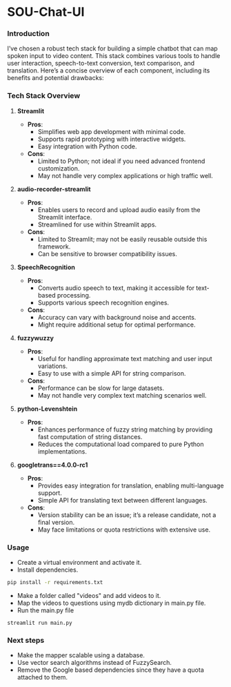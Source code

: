 # SOU-Chat-UI
### Introduction

I’ve chosen a robust tech stack for building a simple chatbot that can map spoken input to video content. This stack combines various tools to handle user interaction, speech-to-text conversion, text comparison, and translation. Here’s a concise overview of each component, including its benefits and potential drawbacks:

### Tech Stack Overview

1. **Streamlit**
   - **Pros**: 
     - Simplifies web app development with minimal code.
     - Supports rapid prototyping with interactive widgets.
     - Easy integration with Python code.
   - **Cons**: 
     - Limited to Python; not ideal if you need advanced frontend customization.
     - May not handle very complex applications or high traffic well.

2. **audio-recorder-streamlit**
   - **Pros**: 
     - Enables users to record and upload audio easily from the Streamlit interface.
     - Streamlined for use within Streamlit apps.
   - **Cons**: 
     - Limited to Streamlit; may not be easily reusable outside this framework.
     - Can be sensitive to browser compatibility issues.

3. **SpeechRecognition**
   - **Pros**: 
     - Converts audio speech to text, making it accessible for text-based processing.
     - Supports various speech recognition engines.
   - **Cons**: 
     - Accuracy can vary with background noise and accents.
     - Might require additional setup for optimal performance.

4. **fuzzywuzzy**
   - **Pros**: 
     - Useful for handling approximate text matching and user input variations.
     - Easy to use with a simple API for string comparison.
   - **Cons**: 
     - Performance can be slow for large datasets.
     - May not handle very complex text matching scenarios well.

5. **python-Levenshtein**
   - **Pros**: 
     - Enhances performance of fuzzy string matching by providing fast computation of string distances.
     - Reduces the computational load compared to pure Python implementations.
 
6. **googletrans==4.0.0-rc1**
   - **Pros**: 
     - Provides easy integration for translation, enabling multi-language support.
     - Simple API for translating text between different languages.
   - **Cons**: 
     - Version stability can be an issue; it’s a release candidate, not a final version.
     - May face limitations or quota restrictions with extensive use.

### Usage
- Create a virtual environment and activate it.
- Install dependencies.
```bash
pip install -r requirements.txt
```
- Make a folder called "videos" and add videos to it.
- Map the videos to questions using mydb dictionary in main.py file.
- Run the main.py file
```
streamlit run main.py
```

### Next steps
 - Make the mapper scalable using a database.
 - Use vector search algorithms instead of FuzzySearch.
 - Remove the Google based dependencies since they have a quota attached to them.
